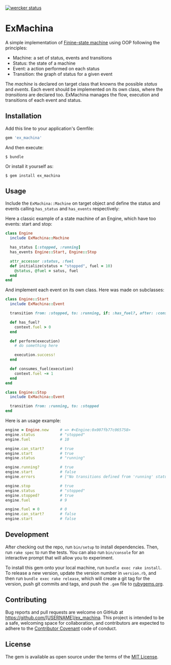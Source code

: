 [![wercker status](https://app.wercker.com/status/32429e43b793f95c450ddd2a89efdb21/s/master "wercker status")](https://app.wercker.com/project/bykey/32429e43b793f95c450ddd2a89efdb21)

# ExMachina

A simple implementation of [Finine-state machine](https://en.wikipedia.org/wiki/Finite-state_machine) using OOP following the principles:

- Machine: a set of status, events and transitions
- Status: the state of a machine
- Event: a action performed on each status
- Transition: the graph of status for a given event

The *machine* is declared on target class that knowns the possible *status* and *events*. Each event should be implemented on its own class, where the *transitions* are declared too. ExMachina manages the flow, execution and transitions of each event and status.

## Installation

Add this line to your application's Gemfile:

```ruby
gem 'ex_machina'
```

And then execute:

    $ bundle

Or install it yourself as:

    $ gem install ex_machina

## Usage

Include the `ExMachina::Machine` on target object and define the status and events calling `has_status` and `has_events` respectively:

Here a classic example of a state machine of an Engine, which have too events: start and stop:

```ruby
class Engine
  include ExMachina::Machine

  has_status [:stopped, :running]
  has_events Engine::Start, Engine::Stop

  attr_accessor :status, :fuel
  def initialize(status = "stopped", fuel = 10)
    @status, @fuel = satus, fuel
  end
end
```

And implement each event on its own class. Here was made on subclasses:

```ruby
class Engine::Start
  include ExMachina::Event

  transition from: :stopped, to: :running, if: :has_fuel?, after: :consumes_fuel

  def has_fuel?
    context.fuel > 0
  end

  def perform(execution)
    # do something here

    execution.success!
  end

  def consumes_fuel(execution)
    context.fuel -= 1
  end
end

class Engine::Stop
  include ExMachina::Event

  transition from: :running, to: :stopped
end
```

Here is an usage example:

```ruby
engine = Engine.new     # => #<Engine:0x007fb77c065758>
engine.status           # "stopped" 
engine.fuel             # 10

engine.can_start?       # true
engine.start            # true
engine.status           # "running"

engine.running?         # true
engine.start            # false
engine.errors           # ["No transitions defined from 'running' status"]

engine.stop             # true
engine.status           # "stopped"
engine.stopped?         # true
engine.fuel             # 9

engine.fuel = 0         # 0
engine.can_start?       # false
engine.start            # false
```

## Development

After checking out the repo, run `bin/setup` to install dependencies. Then, run `rake spec` to run the tests. You can also run `bin/console` for an interactive prompt that will allow you to experiment.

To install this gem onto your local machine, run `bundle exec rake install`. To release a new version, update the version number in `version.rb`, and then run `bundle exec rake release`, which will create a git tag for the version, push git commits and tags, and push the `.gem` file to [rubygems.org](https://rubygems.org).

## Contributing

Bug reports and pull requests are welcome on GitHub at https://github.com/[USERNAME]/ex_machina. This project is intended to be a safe, welcoming space for collaboration, and contributors are expected to adhere to the [Contributor Covenant](http://contributor-covenant.org) code of conduct.

## License

The gem is available as open source under the terms of the [MIT License](http://opensource.org/licenses/MIT).
